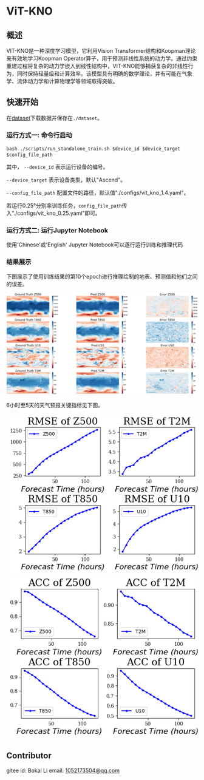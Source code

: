 # ViT-KNO

## 概述

VIT-KNO是一种深度学习模型，它利用Vision Transformer结构和Koopman理论来有效地学习Koopman Operator算子，用于预测非线性系统的动力学。通过约束重建过程将复杂的动力学嵌入到线性结构中，VIT-KNO能够捕获复杂的非线性行为，同时保持轻量级和计算效率。该模型具有明确的数学理论，并有可能在气象学、流体动力学和计算物理学等领域取得突破。

## 快速开始

在[dataset](https://download.mindspore.cn/mindscience/mindearth/dataset/WeatherBench_1.4_69/)下载数据并保存在`./dataset`。

### 运行方式一: 命令行启动

```shell
bash ./scripts/run_standalone_train.sh $device_id $device_target $config_file_path
```

其中，
`--device_id` 表示运行设备的编号。

`--device_target` 表示设备类型，默认"Ascend"。

`--config_file_path` 配置文件的路径，默认值"./configs/vit_kno_1.4.yaml"。

若运行0.25°分别率训练任务，`config_file_path`传入"./configs/vit_kno_0.25.yaml"即可。

### 运行方式二: 运行Jupyter Notebook

使用'Chinese'或'English' Jupyter Notebook可以逐行运行训练和推理代码

### 结果展示

下图展示了使用训练结果的第10个epoch进行推理绘制的地表、预测值和他们之间的误差。

![epoch10](images/pred_result.png)

6小时至5天的天气预报关键指标见下图。

![epoch10](images/Eval_RMSE_epoch10.png)
![epoch10](images/Eval_ACC_epoch10.png)

## Contributor

gitee id: Bokai Li
email: 1052173504@qq.com